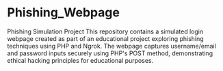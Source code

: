 # Phishing_Webpage
Phishing Simulation Project This repository contains a simulated login webpage created as part of an educational project exploring phishing techniques using PHP and Ngrok. The webpage captures username/email and password inputs securely using PHP's POST method, demonstrating ethical hacking principles for educational purposes.
